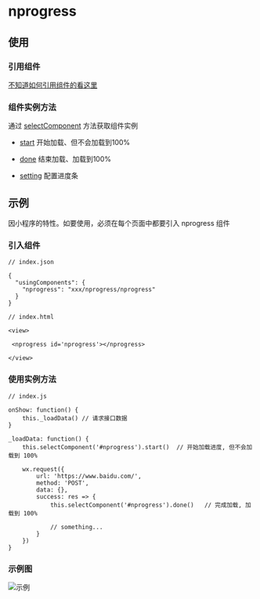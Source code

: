 # nprogress

## 使用
### 引用组件

[不知道如何引用组件的看这里](/README.md)

### 组件实例方法

通过 [selectComponent](https://developers.weixin.qq.com/miniprogram/dev/framework/custom-component/events.html) 方法获取组件实例

- [start](docs/START.md) 开始加载、但不会加载到100%

- [done](docs/DONE.md) 结束加载、加载到100%

- [setting](docs/SETTING.md) 配置进度条


## 示例

因小程序的特性。如要使用，必须在每个页面中都要引入 nprogress 组件

### 引入组件
```
// index.json

{
  "usingComponents": {
    "nprogress": "xxx/nprogress/nprogress"
  }
}

// index.html

<view>

 <nprogress id='nprogress'></nprogress>

</view>
```

### 使用实例方法
```
// index.js

onShow: function() {
    this._loadData() // 请求接口数据
}

_loadData: function() {
    this.selectComponent('#nprogress').start()  // 开始加载进度, 但不会加载到 100%

    wx.request({
        url: 'https://www.baidu.com/',
        method: 'POST',
        data: {},
        success: res => {
            this.selectComponent('#nprogress').done()   // 完成加载, 加载到 100%

            // something...
        }
    })
}
```

### 示例图
![示例](https://mmbiz.qpic.cn/mmbiz_gif/xoIzuYKVBOxTNibeibGPImU4OeVK2jeSRwsEbsTnOicLCTV20qsKJj6c3gicmhJ7tQV6fVt39CJpojxIlGdFKSm8QQ/0?wx_fmt=gif)

